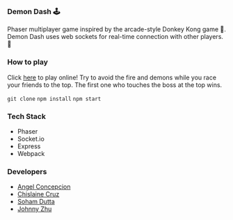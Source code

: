 ### Demon Dash 🕹

Phaser multiplayer game inspired by the arcade-style Donkey Kong game 🦍. Demon Dash uses web sockets for real-time connection with other players. 👾

### How to play

Click [here](https://demon-dash.herokuapp.com/) to play online!
Try to avoid the fire and demons while you race your friends to the top. The first one who touches the boss at the top wins.

`git clone`
`npm install`
`npm start`

### Tech Stack

- Phaser
- Socket.io
- Express
- Webpack

### Developers

- [Angel Concepcion](https://github.com/Angel-gc)
- [Chislaine Cruz](https://github.com/chislainecruz)
- [Soham Dutta](https://github.com/SohamDutta1216)
- [Johnny Zhu](https://github.com/ZhuJohnny26)
